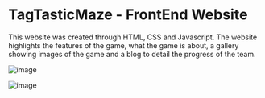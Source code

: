 # TagTasticMaze - FrontEnd Website

This website was created through HTML, CSS and Javascript.
The website highlights the features of the game, what the game is about, a gallery showing images of the game 
and a blog to detail the progress of the team. 

![image](https://github.com/hamzaosman7891/TagTasticMaze/assets/139790922/8b3d4a1b-4ac5-4224-986f-f531190f026c)

![image](https://github.com/hamzaosman7891/TagTasticMaze/assets/139790922/ed3090d1-5776-4385-bf79-07fe1132acec)

